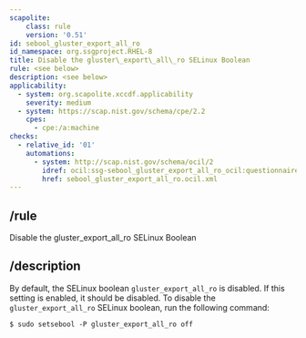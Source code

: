```yaml
---
scapolite:
    class: rule
    version: '0.51'
id: sebool_gluster_export_all_ro
id_namespace: org.ssgproject.RHEL-8
title: Disable the gluster\_export\_all\_ro SELinux Boolean
rule: <see below>
description: <see below>
applicability:
  - system: org.scapolite.xccdf.applicability
    severity: medium
  - system: https://scap.nist.gov/schema/cpe/2.2
    cpes:
      - cpe:/a:machine
checks:
  - relative_id: '01'
    automations:
      - system: http://scap.nist.gov/schema/ocil/2
        idref: ocil:ssg-sebool_gluster_export_all_ro_ocil:questionnaire:1
        href: sebool_gluster_export_all_ro.ocil.xml
---
```



## /rule

Disable the gluster\_export\_all\_ro SELinux Boolean

## /description

By
default, the SELinux boolean `gluster_export_all_ro` is disabled. If
this setting is enabled, it should be disabled. To disable the
`gluster_export_all_ro` SELinux boolean, run the following command:

``` 
$ sudo setsebool -P gluster_export_all_ro off
```
